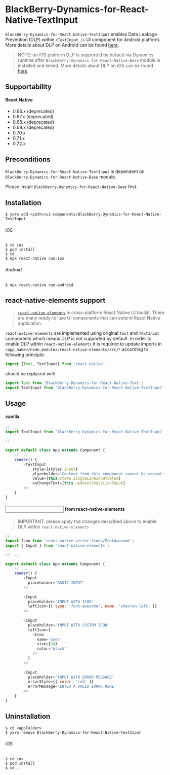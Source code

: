 # BlackBerry-Dynamics-for-React-Native-TextInput
`BlackBerry-Dynamics-for-React-Native-TextInput` enables Data Leakage Prevention (DLP) within `<TextInput />` UI component for Android platform. More details about DLP on Android can be found [here](https://developer.blackberry.com/devzone/files/blackberry-dynamics/android/namespacecom_1_1good_1_1gd_1_1widget.html).
> NOTE: on iOS platform DLP is supported by default via Dynamics runtime after `BlackBerry-Dynamics-for-React-Native-Base` module is installed and linked. More details about DLP on iOS can be found [here](https://developer.blackberry.com/devzone/files/blackberry-dynamics/ios/interface_g_di_o_s.html).

## Supportability
#### React Native
 - 0.66.x (deprecated)
 - 0.67.x (deprecated)
 - 0.68.x (deprecated)
 - 0.69.x (deprecated)
 - 0.70.x
 - 0.71.x
 - 0.72.x

## Preconditions
`BlackBerry-Dynamics-for-React-Native-TextInput` is dependent on `BlackBerry-Dynamics-for-React-Native-Base` module.

Please install `BlackBerry-Dynamics-for-React-Native-Base` first.
## Installation

    $ yarn add <path>/ui-components/BlackBerry-Dynamics-for-React-Native-TextInput

###### iOS
    $ cd ios
    $ pod install
    $ cd ..
    $ npx react-native run-ios
###### Android
    $ npx react-native run-android

## react-native-elements support

> [`react-native-elements`](https://github.com/react-native-elements/react-native-elements) is cross-platform React Native UI toolkit.
There are many ready-to-use UI components that can extend React Native application.

`react-native-elements` are implemented using original `Text` and `TextInput` components which means DLP is not supported by default.
In order to enable DLP within `react-native-elements` it is required to update imports in `<app_name>/node_modules/react-native-elements/src/*` according to following principle:
```javascript
import {Text, TextInput} from 'react-native'; 
```
should be replaced with
```javascript
import Text from 'BlackBerry-Dynamics-for-React-Native-Text';
import TextInput from 'BlackBerry-Dynamics-for-React-Native-TextInput';
```

## Usage
#### vanilla <TextInput />
```javascript
// ...
import TextInput from 'BlackBerry-Dynamics-for-React-Native-TextInput';

// ...

export default class App extends Component {
    // ...
    render() {
        <TextInput
            style={styles.input}
            placeholder='Content from this component cannot be copied to non-GD apps if DLP is on ...'
            value={this.state.singleLineInputValue}
            onChangeText={this.updateSingleLineInput}
        />
    }
}
```
#### <Input /> from react-native-elements
> IMPORTANT: please apply the changes described above to enable DLP within `react-native-elements`
```javascript
// ...
import Icon from 'react-native-vector-icons/FontAwesome';
import { Input } from 'react-native-elements';

// ...

export default class App extends Component {
    // ...
    render() {
        <Input
          placeholder='BASIC INPUT'
        />
        
        <Input
          placeholder='INPUT WITH ICON'
          leftIcon={{ type: 'font-awesome', name: 'chevron-left' }}
        />
        
        <Input
          placeholder='INPUT WITH CUSTOM ICON'
          leftIcon={
            <Icon
              name='user'
              size={24}
              color='black'
            />
          }
        />
        
        <Input
          placeholder='INPUT WITH ERROR MESSAGE'
          errorStyle={{ color: 'red' }}
          errorMessage='ENTER A VALID ERROR HERE'
        />
    }
}
```

## Uninstallation
    $ cd <appFolder>
    $ yarn remove BlackBerry-Dynamics-for-React-Native-TextInput

###### iOS
    $ cd ios
    $ pod install
    $ cd ..

